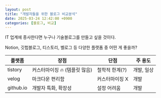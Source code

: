 ```yaml
---
layout: post
title: "개발자들을 위한 블로그 비교분석"
date: 2025-03-24 12:42:00 +0900
categories: [블로그, 비교]
---
```


IT 업계에 종사한다면 누구나 기술블로그를 만들고 싶을 것이다.

Notion, 깃헙블로그, 티스토리, 벨로그 등 다양한 플랫폼 중 어떤 게 좋을까?

| 플랫폼     | 장점                            | 단점              | 주 용도 |
|------------|---------------------------------|-------------------|---------|
| tistory    | 커스터마이징 🔥 (템플릿 많음)     | 철학적 한계(?)    | 개발, 일상 |
| velog      | 마크다운 편리함                 | 커스터마이징 X    | 개발    |
| github.io  | 개발자 특화, 확장성             | 설정 어려움        | 개발    |
